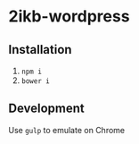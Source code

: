 # 2ikb-wordpress

## Installation

1. `npm i`
2. `bower i`

## Development

Use `gulp` to emulate on Chrome
